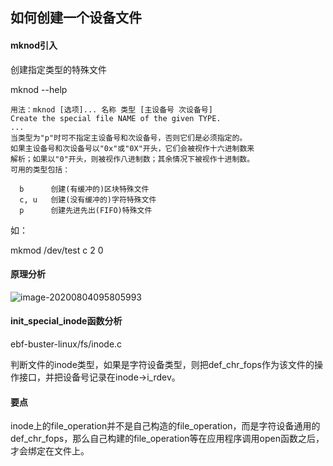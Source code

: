 ## 如何创建一个设备文件

#### mknod引入

创建指定类型的特殊文件

mknod --help

```
用法：mknod [选项]... 名称 类型 [主设备号 次设备号]
Create the special file NAME of the given TYPE.
...
当类型为"p"时可不指定主设备号和次设备号，否则它们是必须指定的。
如果主设备号和次设备号以"0x"或"0X"开头，它们会被视作十六进制数来
解析；如果以"0"开头，则被视作八进制数；其余情况下被视作十进制数。
可用的类型包括：

  b      创建(有缓冲的)区块特殊文件
  c, u   创建(没有缓冲的)字符特殊文件
  p      创建先进先出(FIFO)特殊文件
```

如：

mkmod /dev/test c 2 0

#### 原理分析

![image-20200804095805993](C:\Users\admin\AppData\Roaming\Typora\typora-user-images\image-20200804095805993.png)

#### init_special_inode函数分析

ebf-buster-linux/fs/inode.c

判断文件的inode类型，如果是字符设备类型，则把def_chr_fops作为该文件的操作接口，并把设备号记录在inode->i_rdev。

#### 要点

inode上的file_operation并不是自己构造的file_operation，而是字符设备通用的def_chr_fops，那么自己构建的file_operation等在应用程序调用open函数之后，才会绑定在文件上。

